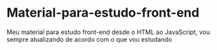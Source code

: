 # Material-para-estudo-front-end
Meu material para estudo front-end desde o HTML ao JavaScript, vou sempre atualizando de acordo com o que vou estudando
